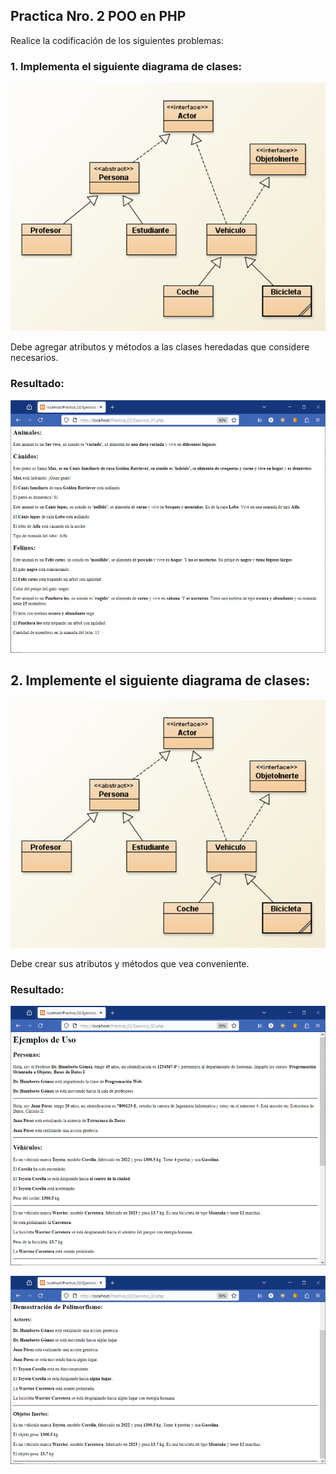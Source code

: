 ## Practica Nro. 2 POO en PHP

Realice la codificación de los siguientes problemas:
### 1.	Implementa el siguiente diagrama de clases:
![alt text](img/image-1.png)

Debe agregar atributos y métodos a las clases heredadas que considere necesarios.

### Resultado:
![alt text](img/image-2.png)
 


## 2.	Implemente el siguiente diagrama de clases:
![alt text](img/image-1.png)


Debe crear sus atributos y métodos que vea conveniente.

### Resultado:
![alt text](img/image-3.png)

![alt text](img/image-4.png)

